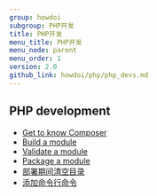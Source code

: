 ```yaml
---
group: howdoi
subgroup: PHP开发
title: PHP开发
menu_title: PHP开发
menu_node: parent
menu_order: 1
version: 2.0
github_link: howdoi/php/php_devs.md
---
```


## PHP development
*	<a href="{{ page.baseurl }}/extension-dev-guide/build/composer-integration.html">Get to know Composer</a>
*	<a href="{{ page.baseurl }}/extension-dev-guide/build/build.html">Build a module</a>
*	<a href="{{ page.baseurl }}/extension-dev-guide/validate/validate.html">Validate a module</a>
*	<a href="{{ page.baseurl }}/extension-dev-guide/package/package_module.html">Package a module</a>
*	<a href="{{ page.baseurl }}/howdoi/php/php_clear-dirs.html">部署期间清空目录</a>
*	<a href="{{ page.baseurl }}/extension-dev-guide/cli-cmds/cli-add.html">添加命令行命令</a>
